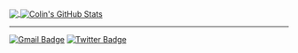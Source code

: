 <a href="https://github.com/lin-credible">
  <img align="center" src="https://github-readme-stats-sigma-five.vercel.app/api/top-langs/?username=lin-credible&hide=java,html,tex&title_color=f8f8f3&text_color=f8f8f3&icon_color=8be9fd&bg_color=383a59&langs_count=4" />
</a>

<a href="https://github.com/lin-credible">
  <img align="center" src="https://github-readme-stats-sigma-five.vercel.app/api?username=lin-credible&show_icons=true&line_height=33&count_private=true&title_color=f8f8f3&text_color=f8f8f3&icon_color=8be9fd&bg_color=383a59" alt="Colin's GitHub Stats" />
</a>

---

[![Gmail Badge](https://img.shields.io/badge/-Gmail-c14438?style=flat-square&logo=Gmail&logoColor=white&link=mailto:linuxtaolinran@gmail.com)](mailto:linuxtaolinran@gmail.com) [![Twitter Badge](https://img.shields.io/badge/-co1intao-1ca0f1?style=flat-square&labelColor=1ca0f1&logo=twitter&logoColor=white&link=https://twitter.com/colintao404)](https://twitter.com/colintao404)
